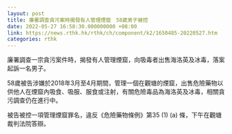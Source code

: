 ```yaml
---
layout: post
title: 廉署調查貪污案時揭發有人管理煙窟　58歲男子被控
date: 2022-05-27 16:58:30.000000000 +08:00
link: https://news.rthk.hk/rthk/ch/component/k2/1650485-20220527.htm
categories: rthk
---
```


廉署調查一宗貪污案件時，揭發有人管理煙窟，向吸毒者出售海洛英及冰毒，落案起訴一名男子。

58歲被告涉嫌於2018年3月至4月期間，管理一個在觀塘的煙窟，出售危險藥物以供他人在煙窟內吸食、吸服、服食或注射，有關危險毒品為海洛英及冰毒，相關貪污調查仍在進行中。

被告被控一項管理煙窟罪名，違反《危險藥物條例》第35 (1) (a) 條，下午在觀塘裁判法院答辯。

